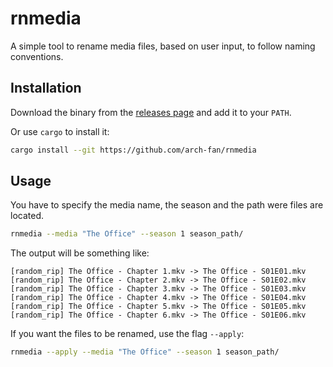 # rnmedia

A simple tool to rename media files, based on user input, to follow naming conventions.

## Installation

Download the binary from the [releases page](https://github.com/arch-fan/rnmedia/releases) and add it to your `PATH`.

Or use `cargo` to install it:

```sh
cargo install --git https://github.com/arch-fan/rnmedia
```

## Usage

You have to specify the media name, the season and the path were files are located.

```sh
rnmedia --media "The Office" --season 1 season_path/
```

The output will be something like:

```
[random_rip] The Office - Chapter 1.mkv -> The Office - S01E01.mkv
[random_rip] The Office - Chapter 2.mkv -> The Office - S01E02.mkv
[random_rip] The Office - Chapter 3.mkv -> The Office - S01E03.mkv
[random_rip] The Office - Chapter 4.mkv -> The Office - S01E04.mkv
[random_rip] The Office - Chapter 5.mkv -> The Office - S01E05.mkv
[random_rip] The Office - Chapter 6.mkv -> The Office - S01E06.mkv
```

If you want the files to be renamed, use the flag `--apply`:

```sh
rnmedia --apply --media "The Office" --season 1 season_path/
```
